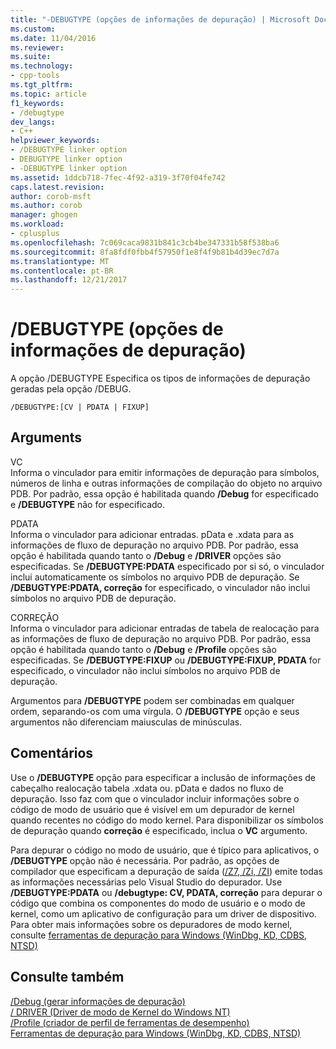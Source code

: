 ```yaml
---
title: "-DEBUGTYPE (opções de informações de depuração) | Microsoft Docs"
ms.custom: 
ms.date: 11/04/2016
ms.reviewer: 
ms.suite: 
ms.technology:
- cpp-tools
ms.tgt_pltfrm: 
ms.topic: article
f1_keywords:
- /debugtype
dev_langs:
- C++
helpviewer_keywords:
- /DEBUGTYPE linker option
- DEBUGTYPE linker option
- -DEBUGTYPE linker option
ms.assetid: 1ddcb718-7fec-4f92-a319-3f70f04fe742
caps.latest.revision: 
author: corob-msft
ms.author: corob
manager: ghogen
ms.workload:
- cplusplus
ms.openlocfilehash: 7c069caca9831b841c3cb4be347331b58f538ba6
ms.sourcegitcommit: 8fa8fdf0fbb4f57950f1e8f4f9b81b4d39ec7d7a
ms.translationtype: MT
ms.contentlocale: pt-BR
ms.lasthandoff: 12/21/2017
---
```

# <a name="debugtype-debug-info-options"></a>/DEBUGTYPE (opções de informações de depuração)
A opção /DEBUGTYPE Especifica os tipos de informações de depuração geradas pela opção /DEBUG.  
  
```  
/DEBUGTYPE:[CV | PDATA | FIXUP]  
```  
  
## <a name="arguments"></a>Arguments  
 VC  
 Informa o vinculador para emitir informações de depuração para símbolos, números de linha e outras informações de compilação do objeto no arquivo PDB. Por padrão, essa opção é habilitada quando **/Debug** for especificado e **/DEBUGTYPE** não for especificado.  
  
 PDATA  
 Informa o vinculador para adicionar entradas. pData e .xdata para as informações de fluxo de depuração no arquivo PDB. Por padrão, essa opção é habilitada quando tanto o **/Debug** e **/DRIVER** opções são especificadas. Se **/DEBUGTYPE:PDATA** especificado por si só, o vinculador inclui automaticamente os símbolos no arquivo PDB de depuração. Se **/DEBUGTYPE:PDATA, correção** for especificado, o vinculador não inclui símbolos no arquivo PDB de depuração.  
  
 CORREÇÃO  
 Informa o vinculador para adicionar entradas de tabela de realocação para as informações de fluxo de depuração no arquivo PDB. Por padrão, essa opção é habilitada quando tanto o **/Debug** e **/Profile** opções são especificadas. Se **/DEBUGTYPE:FIXUP** ou **/DEBUGTYPE:FIXUP, PDATA** for especificado, o vinculador não inclui símbolos no arquivo PDB de depuração.  
  
 Argumentos para **/DEBUGTYPE** podem ser combinadas em qualquer ordem, separando-os com uma vírgula. O **/DEBUGTYPE** opção e seus argumentos não diferenciam maiusculas de minúsculas.  
  
## <a name="remarks"></a>Comentários  
 Use o **/DEBUGTYPE** opção para especificar a inclusão de informações de cabeçalho realocação tabela .xdata ou. pData e dados no fluxo de depuração. Isso faz com que o vinculador incluir informações sobre o código de modo de usuário que é visível em um depurador de kernel quando recentes no código do modo kernel. Para disponibilizar os símbolos de depuração quando **correção** é especificado, inclua o **VC** argumento.  
  
 Para depurar o código no modo de usuário, que é típico para aplicativos, o **/DEBUGTYPE** opção não é necessária. Por padrão, as opções de compilador que especificam a depuração de saída ([/Z7, /Zi, /ZI](../../build/reference/z7-zi-zi-debug-information-format.md)) emite todas as informações necessárias pelo Visual Studio do depurador. Use **/DEBUGTYPE:PDATA** ou **/debugtype: CV, PDATA, correção** para depurar o código que combina os componentes do modo de usuário e o modo de kernel, como um aplicativo de configuração para um driver de dispositivo. Para obter mais informações sobre os depuradores de modo kernel, consulte [ferramentas de depuração para Windows (WinDbg, KD, CDBS, NTSD)](http://go.microsoft.com/fwlink/p?LinkID=285651)  
  
## <a name="see-also"></a>Consulte também  
 [/Debug (gerar informações de depuração)](../../build/reference/debug-generate-debug-info.md)   
 [/ DRIVER (Driver de modo de Kernel do Windows NT)](../../build/reference/driver-windows-nt-kernel-mode-driver.md)   
 [/Profile (criador de perfil de ferramentas de desempenho)](../../build/reference/profile-performance-tools-profiler.md)   
 [Ferramentas de depuração para Windows (WinDbg, KD, CDBS, NTSD)](http://go.microsoft.com/fwlink/p?LinkID=285651)